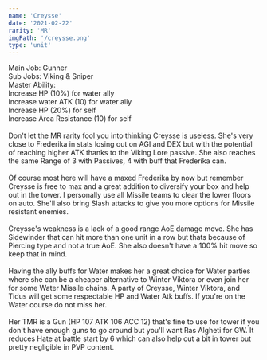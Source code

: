 ```yaml
---
name: 'Creysse'
date: '2021-02-22'
rarity: 'MR'
imgPath: '/creysse.png'
type: 'unit'
---
```


Main Job: Gunner\
Sub Jobs: Viking & Sniper\
Master Ability:\
Increase HP (10%) for water ally\
Increase water ATK (10) for water ally\
Increase HP (20%) for self\
Increase Area Resistance (10) for self\
\
Don't let the MR rarity fool you into thinking Creysse is useless. She's very close to Frederika in stats losing out on AGI and DEX but with the potential of reaching higher ATK thanks to the Viking Lore passive. She also reaches the same Range of 3 with Passives, 4 with buff that Frederika can.\
\
Of course most here will have a maxed Frederika by now but remember Creysse is free to max and a great addition to diversify your box and help out in the tower. I personally use all Missile teams to clear the lower floors on auto. She'll also bring Slash attacks to give you more options for Missile resistant enemies.\
\
Creysse's weakness is a lack of a good range AoE damage move. She has Sidewinder that can hit more than one unit in a row but thats because of Piercing type and not a true AoE. She also doesn't have a 100% hit move so keep that in mind.\
\
Having the ally buffs for Water makes her a great choice for Water parties where she can be a cheaper alternative to Winter Viktora or even join her for some Water Missile chains. A party of Creysse, Winter Viktora, and Tidus will get some respectable HP and Water Atk buffs. If you're on the Water course do not miss her.\
\
Her TMR is a Gun (HP 107    ATK 106    ACC 12) that's fine to use for tower if you don't have enough guns to go around but you'll want Ras Algheti for GW. It reduces Hate at battle start by 6 which can also help out a bit in tower but pretty negligible in PVP content.
